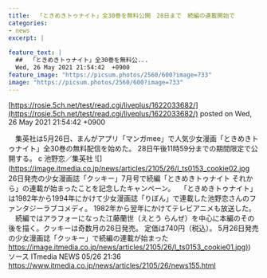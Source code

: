 ```yaml
---
title:  「ときめきトゥナイト」全30巻を無料公開　28日まで　続編の連載開始で  
categories:
- news
excerpt: |
  
feature_text: |
  ##  「ときめきトゥナイト」全30巻を無料公...
  Wed, 26 May 2021 21:54:42  +0900
feature_image: "https://picsum.photos/2560/600?image=733"
image: "https://picsum.photos/2560/600?image=733"
---
```


[https://rosie.5ch.net/test/read.cgi/liveplus/1622033682/](https://rosie.5ch.net/test/read.cgi/liveplus/1622033682/)
posted on Wed, 26 May 2021 21:54:42  +0900

<!--more-->

　集英社は5月26日、まんがアプリ「マンガmee」で人気少女漫画「ときめきトゥナイト」全30巻の無料配信を始めた。 28日午後11時59分までの期間限定で公開する。 c 池野恋／集英社 ![](https://image.itmedia.co.jp/news/articles/2105/26/l_ts0153_cookie02.jpg 　26日発売の少女漫画誌「クッキー」7月号で続編「ときめきトゥナイト それから」の連載が始まったことを記念したキャンペーン。 　「ときめきトゥナイト」は1982年から1994年にかけて少女漫画誌「りぼん」で連載した池野恋さんのファンタジーラブコメディ。 1982年から翌年にかけてテレビアニメも放送した。 　続編ではアラフォーになった江藤蘭世（えとう らんぜ）を中心に本編のその後を描く。クッキーは奇数月の26日発売。 定価は740円（税込）。 5月26日発売の少女漫画誌「クッキー」で続編の連載が始まった [https://image.itmedia.co.jp/news/articles/2105/26/l_ts0153_cookie01.jpg)](https://image.itmedia.co.jp/news/articles/2105/26/l_ts0153_cookie01.jpg)) ソース ITmedia NEWS 05/26 21:36 https://www.itmedia.co.jp/news/articles/2105/26/news155.html
